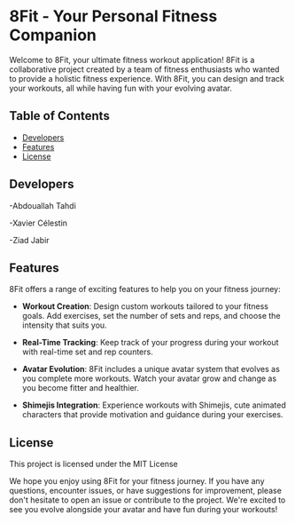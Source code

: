 # 8Fit - Your Personal Fitness Companion

Welcome to 8Fit, your ultimate fitness workout application! 8Fit is a collaborative project created by a team of fitness enthusiasts who wanted to provide a holistic fitness experience. With 8Fit, you can design and track your workouts, all while having fun with your evolving avatar.

## Table of Contents

- [Developers](#developers)
- [Features](#features)
- [License](#license)

## Developers

-Abdouallah Tahdi

-Xavier Célestin

-Ziad Jabir

## Features

8Fit offers a range of exciting features to help you on your fitness journey:

- **Workout Creation**: Design custom workouts tailored to your fitness goals. Add exercises, set the number of sets and reps, and choose the intensity that suits you.

- **Real-Time Tracking**: Keep track of your progress during your workout with real-time set and rep counters.

- **Avatar Evolution**: 8Fit includes a unique avatar system that evolves as you complete more workouts. Watch your avatar grow and change as you become fitter and healthier.

- **Shimejis Integration**: Experience workouts with Shimejis, cute animated characters that provide motivation and guidance during your exercises.

## License
This project is licensed under the MIT License

We hope you enjoy using 8Fit for your fitness journey. If you have any questions, encounter issues, or have suggestions for improvement, please don't hesitate to open an issue or contribute to the project. We're excited to see you evolve alongside your avatar and have fun during your workouts!
